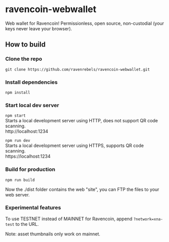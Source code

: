 # ravencoin-webwallet

Web wallet for Ravencoin!
Permissionless, open source, non-custodial (your keys never leave your browser).

## How to build

### Clone the repo

`git clone https://github.com/ravenrebels/ravencoin-webwallet.git`

### Install dependencies

`npm install`

### Start local dev server

`npm start`<br/>
Starts a local development server using HTTP, does not support QR code scanning.<br/>
http://localhost:1234

`npm run dev` <br/>
Starts a local development server using HTTPS, supports QR code scanning.<br/>
https://localhost:1234

### Build for production

`npm run build`

Now the ./dist folder contains the web "site", you can FTP the files to your web server.

### Experimental features

To use TESTNET instead of MAINNET for Ravencoin, append `?network=xna-test` to the URL.

Note: asset thumbnails only work on mainnet.

